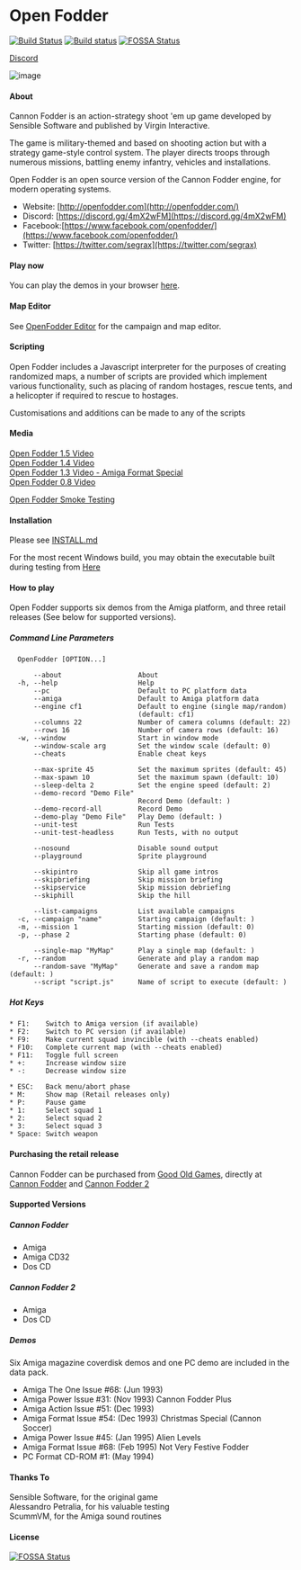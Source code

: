 # Open Fodder
[![Build Status](https://api.travis-ci.com/OpenFodder/openfodder.svg?branch=master)](https://travis-ci.com/OpenFodder/openfodder)
[![Build status](https://ci.appveyor.com/api/projects/status/7pc2r2qe4niv4848?svg=true)](https://ci.appveyor.com/project/segrax/openfodder)
[![FOSSA Status](https://app.fossa.io/api/projects/git%2Bgithub.com%2FOpenFodder%2Fopenfodder.svg?type=shield)](https://app.fossa.io/projects/git%2Bgithub.com%2FOpenFodder%2Fopenfodder?ref=badge_shield)
  
[Discord](https://discord.gg/4mX2wFM)  

![image](https://user-images.githubusercontent.com/1327406/49718991-f1bd6e00-fcaf-11e8-88e3-68136828c2d1.png)

#### About

Cannon Fodder is an action-strategy shoot 'em up game developed by Sensible Software and published by Virgin Interactive.

The game is military-themed and based on shooting action but with a strategy game-style 
control system. The player directs troops through numerous missions, battling enemy infantry, vehicles and installations.

Open Fodder is an open source version of the Cannon Fodder engine, for modern operating systems.
  
* Website: [http://openfodder.com](http://openfodder.com/)
* Discord: [https://discord.gg/4mX2wFM](https://discord.gg/4mX2wFM)
* Facebook:[https://www.facebook.com/openfodder/](https://www.facebook.com/openfodder/)
* Twitter: [https://twitter.com/segrax](https://twitter.com/segrax)


#### Play now

You can play the demos in your browser [here](https://s3.amazonaws.com/openfodder/OpenFodder.html).  

 
#### Map Editor

See [OpenFodder Editor](https://github.com/OpenFodder/editor) for the campaign and map editor.


#### Scripting

Open Fodder includes a Javascript interpreter for the purposes of creating randomized maps, 
a number of scripts are provided which implement various functionality, such as placing of random hostages, rescue tents,
and a helicopter if required to rescue to hostages.

Customisations and additions can be made to any of the scripts

#### Media

[Open Fodder 1.5 Video](https://youtu.be/f16FarouchY)  
[Open Fodder 1.4 Video](https://youtu.be/jb4TmM9zcr4)  
[Open Fodder 1.3 Video - Amiga Format Special](https://www.youtube.com/watch?v=aSGOTSw-LlI)  
[Open Fodder 0.8 Video](https://www.youtube.com/watch?v=7AjELdOzoaw)  

[Open Fodder Smoke Testing](https://youtu.be/z-Lct_oxu0k)

#### Installation

Please see [INSTALL.md](https://github.com/OpenFodder/openfodder/blob/master/INSTALL.md)
  
For the most recent Windows build, you may obtain the executable built during testing from [Here](https://s3.amazonaws.com/openfodder-builds/OpenFodder-latest.zip) 
  
#### How to play

Open Fodder supports six demos from the Amiga platform, and three retail releases (See below for supported versions).
  
##### Command Line Parameters
```
  OpenFodder [OPTION...]

      --about                   About
  -h, --help                    Help
      --pc                      Default to PC platform data
      --amiga                   Default to Amiga platform data
      --engine cf1              Default to engine (single map/random)
                                (default: cf1)
      --columns 22              Number of camera columns (default: 22)
      --rows 16                 Number of camera rows (default: 16)
  -w, --window                  Start in window mode
      --window-scale arg        Set the window scale (default: 0)
      --cheats                  Enable cheat keys

      --max-sprite 45           Set the maximum sprites (default: 45)
      --max-spawn 10            Set the maximum spawn (default: 10)
      --sleep-delta 2           Set the engine speed (default: 2)
      --demo-record "Demo File"
                                Record Demo (default: )
      --demo-record-all         Record Demo
      --demo-play "Demo File"   Play Demo (default: )
      --unit-test               Run Tests
      --unit-test-headless      Run Tests, with no output

      --nosound                 Disable sound output
      --playground              Sprite playground
	  
      --skipintro               Skip all game intros
      --skipbriefing            Skip mission briefing
      --skipservice             Skip mission debriefing
      --skiphill                Skip the hill

      --list-campaigns          List available campaigns
  -c, --campaign "name"         Starting campaign (default: )
  -m, --mission 1               Starting mission (default: 0)
  -p, --phase 2                 Starting phase (default: 0)

      --single-map "MyMap"      Play a single map (default: )
  -r, --random                  Generate and play a random map
      --random-save "MyMap"     Generate and save a random map (default: )
      --script "script.js"      Name of script to execute (default: )				  
```
  
##### Hot Keys
  
```
* F1:    Switch to Amiga version (if available)
* F2:    Switch to PC version (if available)
* F9:    Make current squad invincible (with --cheats enabled)
* F10:   Complete current map (with --cheats enabled)
* F11:   Toggle full screen
* +:     Increase window size
* -:     Decrease window size  

* ESC:   Back menu/abort phase
* M:     Show map (Retail releases only)
* P:     Pause game
* 1:     Select squad 1
* 2:     Select squad 2
* 3:     Select squad 3
* Space: Switch weapon
```
  
#### Purchasing the retail release

Cannon Fodder can be purchased from [Good Old Games](http://www.gog.com), directly at [Cannon Fodder](http://www.gog.com/game/cannon_fodder) and [Cannon Fodder 2](http://www.gog.com/game/cannon_fodder_2)  
  
  
#### Supported Versions
  
##### Cannon Fodder
  
* Amiga
* Amiga CD32
* Dos CD
  
##### Cannon Fodder 2
  
* Amiga
* Dos CD
  
##### Demos
  
Six Amiga magazine coverdisk demos and one PC demo are included in the data pack.  
  
* Amiga The One Issue #68: (Jun 1993)
* Amiga Power   Issue #31: (Nov 1993) Cannon Fodder Plus
* Amiga Action  Issue #51: (Dec 1993)
* Amiga Format  Issue #54: (Dec 1993) Christmas Special (Cannon Soccer)
* Amiga Power   Issue #45: (Jan 1995) Alien Levels
* Amiga Format  Issue #68: (Feb 1995) Not Very Festive Fodder
* PC    Format  CD-ROM #1: (May 1994)
  
#### Thanks To

Sensible Software, for the original game  
Alessandro Petralia, for his valuable testing  
ScummVM, for the Amiga sound routines  

#### License
[![FOSSA Status](https://app.fossa.io/api/projects/git%2Bgithub.com%2FOpenFodder%2Fopenfodder.svg?type=large)](https://app.fossa.io/projects/git%2Bgithub.com%2FOpenFodder%2Fopenfodder?ref=badge_large)

